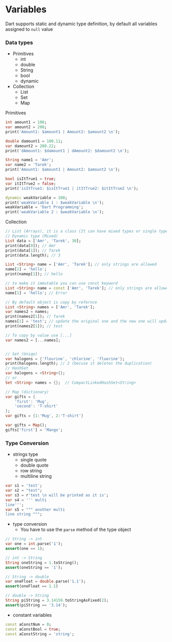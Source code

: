 # Variables
Dart supports static and dynamic type definition,
by default all variables assigned to `null` value

### Data types
- Primitives
	- int
	- double
	- String
	- bool
	- dynamic
- Collection
	- List
	- Set
	- Map
	

Primitives
```dart
int amount1 = 100;
var amount2 = 200;
print('Amount1: $amount1 | Amount2: $amount2 \n');

double damount1 = 100.11;
var damount2 = 200.22;
print('dAmount1: $damount1 | dAmount2: $damount2 \n');

String name1 = 'Amr';
var name2 = 'Tarek';
print('Amount1: $amount1 | Amount2: $amount2 \n');

bool isItTrue1 = true;
var itItTrue2 = false;
print('isItTrue1: $isItTrue1 | itItTrue2: $itItTrue2 \n');

dynamic weakVariable = 100;
print('weakVariable 1 : $weakVariable \n');
weakVariable = 'Dart Programming';
print('weakVariable 2 : $weakVariable \n');
```

Collection
```dart
// List (Arrays), it is a class (It can have mixed types or single types)
// Dynamic type (Mixed)
List data = ['Amr', 'Tarek', 30];
print(data[0]); // Amr
print(data[1]); // Tarek
print(data.length); // 3

List <String> name = ['Amr', 'Tarek']; // only strings are allowed
name[1] = 'hello';
print(namep[1]); // hello

// to make it immutable you can use const keyword
List <String> name = const ['Amr', 'Tarek']; // only strings are allowed
name[1] = 'hello'; // Error

// By default object is copy by refernce
List <String> names = ['Amr', 'Tarek'];
var names2 = names;
print(names2[1]); // Tarek
names[1] = 'test'; // update the original one and the new one will update too.
print(names2[1]); // test

// To copy by value use [...]
var names2 = [...names];


// Set (Uniqe)
var halogens = {'flourine', 'chlorine', 'fluorine'};
print(halogens.length); // 2 (becuse it deletes the duplication)
// HashSet
var halogens = <String>{};
// or 
Set <String> names = {};  // CompactLinkedHashSet<String>

// Map (dictionary)
var gifts = {
	'first': 'Mug',
	'second': 'T-shirt'
};
var gifts = {1:'Mug', 2:'T-shirt'}

var gifts = Map();
gifts['first'] = 'Mango';

```

### Type Conversion
- strings type
	- single quote 
	- double quote
	- row string
	- multiline string
```dart
var s1 = 'test';
var s2 = "test";
var s3 = r'test \n will be printed as it is';
var s4 = ''' multi
line''';
var s5 = """ another multi
line string """;
```

- type conversion
	- You have to use the `parse` method of the type object
```dart
// String -> int
var one = int.parse('1');
assert(one == 1);

// int -> String
String oneString = 1.toString();
assert(oneString == '1');

// String -> double
var oneFloat = double.parse('1.1');
assert(oneFloat == 1.1)

// double -> String
String piString = 3.14159.toStringAsFixed(2);
assert(piString == '3.14');
```

- constant variables
```dart
const aConstNum = 0;
const aConstBool = true;
const aConstString = 'string';
```
